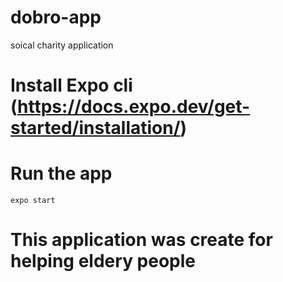 # dobro-app
soical charity application

# Install Expo cli (https://docs.expo.dev/get-started/installation/)

# Run the app

`expo start`

# This application was create for helping eldery people
